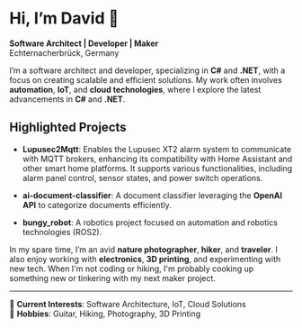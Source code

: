 # Hi, I’m David 👋

**Software Architect | Developer | Maker**  
Echternacherbrück, Germany

I’m a software architect and developer, specializing in **C#** and **.NET**, with a focus on creating scalable and efficient solutions. My work often involves **automation**, **IoT**, and **cloud technologies**, where I explore the latest advancements in **C#** and **.NET**.

## Highlighted Projects

- **Lupusec2Mqtt**: Enables the Lupusec XT2 alarm system to communicate with MQTT brokers, enhancing its compatibility with Home Assistant and other smart home platforms. It supports various functionalities, including alarm panel control, sensor states, and power switch operations.
  
- **ai-document-classifier**: A document classifier leveraging the **OpenAI API** to categorize documents efficiently.

- **bungy_robot**: A robotics project focused on automation and robotics technologies (ROS2).

In my spare time, I’m an avid **nature photographer**, **hiker**, and **traveler**. I also enjoy working with **electronics**, **3D printing**, and experimenting with new tech. When I'm not coding or hiking, I'm probably cooking up something new or tinkering with my next maker project.

---

💼 **Current Interests**: Software Architecture, IoT, Cloud Solutions  
🎸 **Hobbies**: Guitar, Hiking, Photography, 3D Printing
